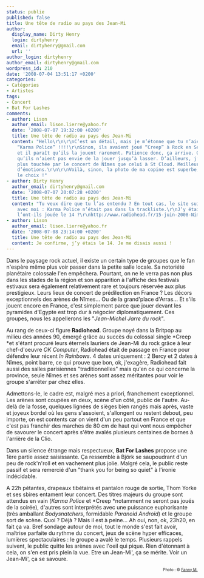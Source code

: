 ```yaml
---
status: publie
published: false
title: Une tête de radio au pays des Jean-Mi
author:
  display_name: Dirty Henry
  login: dirtyhenry
  email: dirtyhenry@gmail.com
  url: ''
author_login: dirtyhenry
author_email: dirtyhenry@gmail.com
wordpress_id: 210
date: '2008-07-04 13:51:17 +0200'
categories:
- Catégories
- Artistes
tags:
- Concert
- Bat For Lashes
comments:
- author: Lison
  author_email: lison.lierre@yahoo.fr
  date: '2008-07-07 19:32:00 +0200'
  title: Une tête de radio au pays des Jean-Mi
  content: "Hello\r\n\r\nC’est un détail, mais je m’étonne que tu n’aies pas entendu
    “Karma Police” !!!!\r\nSinon, ils avaient joué “Creep” à Rock en Seine 2 ans auparavant
    et il paraît qu’ils la jouent rarement. Patience donc, ça arrive. On comprend
    qu’ils n’aient pas envie de la jouer jusqu’à lasser. D’ailleurs, j’ai été beaucoup
    plus touchée par le concert de Nîmes que celui à St Cloud. Meilleur son et plus
    d’émotions.\r\n\r\nVoilà, sinon, la photo de ma copine est superbe, bien vu pour
    le choix !"
- author: Dirty Henry
  author_email: dirtyhenry@gmail.com
  date: '2008-07-07 20:07:28 +0200'
  title: Une tête de radio au pays des Jean-Mi
  content: "Tu veux dire que tu l’as entendu ? En tout cas, le site suivant est d’accord
    avec moi : Karma Police n’était pas dans la trackliste.\r\nJ’y étais le 15, peut-être
    l’ont-ils jouée le 14 ?\r\nhttp://www.radiohead.fr/15-juin-2008-Nimes-arenes-France"
- author: Lison
  author_email: lison.lierre@yahoo.fr
  date: '2008-07-08 23:14:00 +0200'
  title: Une tête de radio au pays des Jean-Mi
  content: Je confirme, j’y étais le 14. Je me disais aussi !
---
```

Dans le paysage rock actuel, il existe un certain type de groupes que le fan n'espère même plus voir passer dans la petite salle locale. Sa notoriété planétaire colossale l'en empêchera. Pourtant, on ne le verra pas non plus dans les stades de la région et son apparition à l'affiche des festivals estivaux sera également relativement rare et toujours réservée aux plus prestigieux. Leurs lieux de concert de prédilection en France ? Les décors exceptionnels des arènes de Nîmes... Ou de la grand'place d'Arras... Et s'ils jouent encore en France, c'est simplement parce que jouer devant les pyramides d'Egypte est trop dur à négocier diplomatiquement. Ces groupes, nous les appellerons les "*Jean-Michel Jarre du rock*".

Au rang de ceux-ci figure __Radiohead__. Groupe noyé dans la Britpop au milieu des années 90, émergé grâce au succès du colossal single *Creep *et s'étant procuré leurs éternels lauriers de Jean-Mi du rock grâce à leur chef-d'oeuvre *OK Computer*, Radiohead était de passage en France pour défendre leur récent *In Rainbows*. 4 dates uniquement : 2 Bercy et 2 dates à Nîmes, point barre, ce qui prouve que bon, ok, j'exagère, Radiohead fait aussi des salles parisiennes "traditionnelles" mais qu'en ce qui concerne la province, seule Nîmes et ses arènes sont assez méritantes pour voir le groupe s'arrêter par chez elles.

Admettons-le, le cadre est, malgré mes a priori, franchement exceptionnel. Les arènes sont coupées en deux, scène d'un côté, public de l'autre. Au-delà de la fosse, quelques lignées de sièges bien rangés mais après, vaste et joyeux bordel où les gens s'assoient, s'allongent ou restent debout, peu importe, on est contents car on vient d'un peu partout en France et que c'est pas franchir des marches de 80 cm de haut qui vont nous empêcher de savourer le concert après s'être avalés plusieurs centaines de bornes à l'arrière de la Clio.

Dans un silence étrange mais respectueux, __Bat For Lashes__ propose une 1ère partie assez saisissante. Ça ressemble à Björk se saupoudrant d'un peu de rock'n'roll et en vachement plus jolie. Malgré cela, le public reste passif et sera remercié d'un "thank you for being so quiet" à l'ironie indécidable.

A 22h pétantes, drapeaux tibétains et pantalon rouge de sortie, Thom Yorke et ses sbires entament leur concert. Des titres majeurs du groupe sont attendus en vain (*Karma Police* et *Creep *notamment ne seront pas joués de la soirée), d'autres sont interprétés avec une puissance euphorisante (très amballant *Bodysnatchers*, formidable *Paranoid Android*) et le groupe sort de scène. Quoi ? Déjà ? Mais il est à peine... Ah oui, non, ok, 23h20, en fait ça va. Bref sondage autour de moi, tout le monde s'est fait avoir, maîtrise parfaite du rythme du concert, jeux de scène hyper efficaces, lumières spectaculaires : le groupe a avalé le temps. Plusieurs rappels suivent, le public quitte les arènes avec l'oeil qui pique. Rien d'étonnant à cela, on s'en est pris plein la vue. Etre un Jean-Mi', ça se mérite. Voir un Jean-Mi', ça se savoure.

<p style="font-size: 10px; padding-top: 0px; margin-top: 0px; margin-bottom: 0px" align="right">Photo : © <a href="http://www.flickr.com/photos/fannym/">Fanny M.</a></p>

